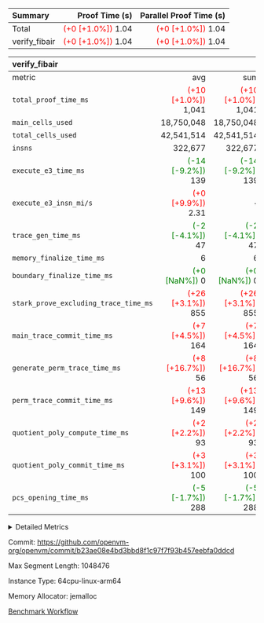 | Summary | Proof Time (s) | Parallel Proof Time (s) |
|:---|---:|---:|
| Total | <span style='color: red'>(+0 [+1.0%])</span> 1.04 | <span style='color: red'>(+0 [+1.0%])</span> 1.04 |
| verify_fibair | <span style='color: red'>(+0 [+1.0%])</span> 1.04 | <span style='color: red'>(+0 [+1.0%])</span> 1.04 |


| verify_fibair |||||
|:---|---:|---:|---:|---:|
|metric|avg|sum|max|min|
| `total_proof_time_ms ` | <span style='color: red'>(+10 [+1.0%])</span> 1,041 | <span style='color: red'>(+10 [+1.0%])</span> 1,041 | <span style='color: red'>(+10 [+1.0%])</span> 1,041 | <span style='color: red'>(+10 [+1.0%])</span> 1,041 |
| `main_cells_used     ` |  18,750,048 |  18,750,048 |  18,750,048 |  18,750,048 |
| `total_cells_used    ` |  42,541,514 |  42,541,514 |  42,541,514 |  42,541,514 |
| `insns               ` |  322,677 |  322,677 |  322,677 |  322,677 |
| `execute_e3_time_ms  ` | <span style='color: green'>(-14 [-9.2%])</span> 139 | <span style='color: green'>(-14 [-9.2%])</span> 139 | <span style='color: green'>(-14 [-9.2%])</span> 139 | <span style='color: green'>(-14 [-9.2%])</span> 139 |
| `execute_e3_insn_mi/s` | <span style='color: red'>(+0 [+9.9%])</span> 2.31 | -          | <span style='color: red'>(+0 [+9.9%])</span> 2.31 | <span style='color: red'>(+0 [+9.9%])</span> 2.31 |
| `trace_gen_time_ms   ` | <span style='color: green'>(-2 [-4.1%])</span> 47 | <span style='color: green'>(-2 [-4.1%])</span> 47 | <span style='color: green'>(-2 [-4.1%])</span> 47 | <span style='color: green'>(-2 [-4.1%])</span> 47 |
| `memory_finalize_time_ms` |  6 |  6 |  6 |  6 |
| `boundary_finalize_time_ms` | <span style='color: green'>(+0 [NaN%])</span> 0 | <span style='color: green'>(+0 [NaN%])</span> 0 | <span style='color: green'>(+0 [NaN%])</span> 0 | <span style='color: green'>(+0 [NaN%])</span> 0 |
| `stark_prove_excluding_trace_time_ms` | <span style='color: red'>(+26 [+3.1%])</span> 855 | <span style='color: red'>(+26 [+3.1%])</span> 855 | <span style='color: red'>(+26 [+3.1%])</span> 855 | <span style='color: red'>(+26 [+3.1%])</span> 855 |
| `main_trace_commit_time_ms` | <span style='color: red'>(+7 [+4.5%])</span> 164 | <span style='color: red'>(+7 [+4.5%])</span> 164 | <span style='color: red'>(+7 [+4.5%])</span> 164 | <span style='color: red'>(+7 [+4.5%])</span> 164 |
| `generate_perm_trace_time_ms` | <span style='color: red'>(+8 [+16.7%])</span> 56 | <span style='color: red'>(+8 [+16.7%])</span> 56 | <span style='color: red'>(+8 [+16.7%])</span> 56 | <span style='color: red'>(+8 [+16.7%])</span> 56 |
| `perm_trace_commit_time_ms` | <span style='color: red'>(+13 [+9.6%])</span> 149 | <span style='color: red'>(+13 [+9.6%])</span> 149 | <span style='color: red'>(+13 [+9.6%])</span> 149 | <span style='color: red'>(+13 [+9.6%])</span> 149 |
| `quotient_poly_compute_time_ms` | <span style='color: red'>(+2 [+2.2%])</span> 93 | <span style='color: red'>(+2 [+2.2%])</span> 93 | <span style='color: red'>(+2 [+2.2%])</span> 93 | <span style='color: red'>(+2 [+2.2%])</span> 93 |
| `quotient_poly_commit_time_ms` | <span style='color: red'>(+3 [+3.1%])</span> 100 | <span style='color: red'>(+3 [+3.1%])</span> 100 | <span style='color: red'>(+3 [+3.1%])</span> 100 | <span style='color: red'>(+3 [+3.1%])</span> 100 |
| `pcs_opening_time_ms ` | <span style='color: green'>(-5 [-1.7%])</span> 288 | <span style='color: green'>(-5 [-1.7%])</span> 288 | <span style='color: green'>(-5 [-1.7%])</span> 288 | <span style='color: green'>(-5 [-1.7%])</span> 288 |



<details>
<summary>Detailed Metrics</summary>

|  | verify_program_compile_ms | total_cells | stark_prove_excluding_trace_time_ms | quotient_poly_compute_time_ms | quotient_poly_commit_time_ms | perm_trace_commit_time_ms | pcs_opening_time_ms | main_trace_commit_time_ms | app proof_time_ms |
| --- | --- | --- | --- | --- | --- | --- | --- | --- |
|  | 7 | 65,536 | 42 | 1 | 6 | 0 | 25 | 7 | 2,111 | 

| air_name | rows | quotient_deg | main_cols | interactions | constraints | cells |
| --- | --- | --- | --- | --- | --- | --- |
| AccessAdapterAir<2> |  | 2 |  | 5 | 12 |  | 
| AccessAdapterAir<4> |  | 2 |  | 5 | 12 |  | 
| AccessAdapterAir<8> |  | 2 |  | 5 | 12 |  | 
| FibonacciAir | 32,768 | 1 | 2 |  | 5 | 65,536 | 
| FriReducedOpeningAir |  | 2 |  | 39 | 71 |  | 
| JalRangeCheckAir |  | 2 |  | 9 | 14 |  | 
| NativePoseidon2Air<BabyBearParameters>, 1> |  | 2 |  | 136 | 572 |  | 
| PhantomAir |  | 2 |  | 3 | 5 |  | 
| ProgramAir |  | 1 |  | 1 | 4 |  | 
| VariableRangeCheckerAir |  | 1 |  | 1 | 4 |  | 
| VmAirWrapper<AluNativeAdapterAir, FieldArithmeticCoreAir> |  | 2 |  | 15 | 27 |  | 
| VmAirWrapper<BranchNativeAdapterAir, BranchEqualCoreAir<1> |  | 2 |  | 11 | 25 |  | 
| VmAirWrapper<NativeAdapterAir<2, 0>, PublicValuesCoreAir> |  | 2 |  | 11 | 29 |  | 
| VmAirWrapper<NativeLoadStoreAdapterAir<1>, NativeLoadStoreCoreAir<1> |  | 2 |  | 15 | 20 |  | 
| VmAirWrapper<NativeLoadStoreAdapterAir<4>, NativeLoadStoreCoreAir<4> |  | 2 |  | 15 | 20 |  | 
| VmAirWrapper<NativeVectorizedAdapterAir<4>, FieldExtensionCoreAir> |  | 2 |  | 15 | 27 |  | 
| VmConnectorAir |  | 2 |  | 5 | 11 |  | 
| VolatileBoundaryAir |  | 2 |  | 7 | 19 |  | 

| group | trace_gen_time_ms | total_proof_time_ms | total_cells_used | total_cells | system_trace_gen_time_ms | stark_prove_excluding_trace_time_ms | single_trace_gen_time_ms | quotient_poly_compute_time_ms | quotient_poly_commit_time_ms | perm_trace_commit_time_ms | pcs_opening_time_ms | memory_finalize_time_ms | main_trace_commit_time_ms | main_cells_used | insns | generate_perm_trace_time_ms | fri.log_blowup | execute_e3_time_ms | execute_e3_insn_mi/s | boundary_finalize_time_ms |
| --- | --- | --- | --- | --- | --- | --- | --- | --- | --- | --- | --- | --- | --- | --- | --- | --- | --- | --- | --- | --- |
| verify_fibair | 47 | 1,041 | 42,541,514 | 62,474,410 | 47 | 855 | 2 | 93 | 100 | 149 | 288 | 6 | 164 | 18,750,048 | 322,677 | 56 | 1 | 139 | 2.31 | 0 | 

| group | air_name | rows | prep_cols | perm_cols | main_cols | cells |
| --- | --- | --- | --- | --- | --- | --- |
| verify_fibair | AccessAdapterAir<2> | 131,072 |  | 16 | 11 | 3,538,944 | 
| verify_fibair | AccessAdapterAir<4> | 65,536 |  | 16 | 13 | 1,900,544 | 
| verify_fibair | AccessAdapterAir<8> | 128 |  | 16 | 17 | 4,224 | 
| verify_fibair | FriReducedOpeningAir | 2,048 |  | 84 | 27 | 227,328 | 
| verify_fibair | JalRangeCheckAir | 32,768 |  | 28 | 12 | 1,310,720 | 
| verify_fibair | NativePoseidon2Air<BabyBearParameters>, 1> | 32,768 |  | 312 | 398 | 23,265,280 | 
| verify_fibair | PhantomAir | 16,384 |  | 12 | 6 | 294,912 | 
| verify_fibair | ProgramAir | 8,192 |  | 8 | 10 | 147,456 | 
| verify_fibair | VariableRangeCheckerAir | 262,144 | 2 | 8 | 1 | 2,359,296 | 
| verify_fibair | VmAirWrapper<AluNativeAdapterAir, FieldArithmeticCoreAir> | 262,144 |  | 36 | 29 | 17,039,360 | 
| verify_fibair | VmAirWrapper<BranchNativeAdapterAir, BranchEqualCoreAir<1> | 32,768 |  | 28 | 23 | 1,671,168 | 
| verify_fibair | VmAirWrapper<NativeLoadStoreAdapterAir<1>, NativeLoadStoreCoreAir<1> | 65,536 |  | 40 | 21 | 3,997,696 | 
| verify_fibair | VmAirWrapper<NativeLoadStoreAdapterAir<4>, NativeLoadStoreCoreAir<4> | 32,768 |  | 40 | 27 | 2,195,456 | 
| verify_fibair | VmAirWrapper<NativeVectorizedAdapterAir<4>, FieldExtensionCoreAir> | 32,768 |  | 36 | 38 | 2,424,832 | 
| verify_fibair | VmConnectorAir | 2 | 1 | 16 | 5 | 42 | 
| verify_fibair | VolatileBoundaryAir | 65,536 |  | 20 | 12 | 2,097,152 | 

| group | trace_height_constraint | weighted_sum | threshold |
| --- | --- | --- | --- |
| verify_fibair | 0 | 1,085,444 | 2,013,265,921 | 
| verify_fibair | 1 | 5,411,200 | 2,013,265,921 | 
| verify_fibair | 2 | 542,722 | 2,013,265,921 | 
| verify_fibair | 3 | 5,476,612 | 2,013,265,921 | 
| verify_fibair | 4 | 65,536 | 2,013,265,921 | 
| verify_fibair | 5 | 12,851,850 | 2,013,265,921 | 

| trace_height_constraint | threshold |
| --- | --- |
| 0 | 2,013,265,921 | 

</details>


Commit: https://github.com/openvm-org/openvm/commit/b23ae08e4bd3bbd8f1c97f7f93b457eebfa0ddcd

Max Segment Length: 1048476

Instance Type: 64cpu-linux-arm64

Memory Allocator: jemalloc

[Benchmark Workflow](https://github.com/openvm-org/openvm/actions/runs/16806877255)
